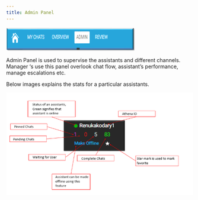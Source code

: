 ```yaml
---
title: Admin Panel
---
```


![img](assets/athena_panel.png)

Admin Panel is used to supervise the assistants and different channels. Manager ‘s use this panel overlook chat flow, assistant’s performance, manage escalations etc.

Below images explains the stats for a particular assistants.

![img](assets/athena_admin_panel.png)

